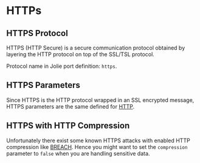 # HTTPs

## HTTPS Protocol

HTTPS \(HTTP Secure\) is a secure communication protocol obtained by layering the HTTP protocol on top of the SSL/TSL protocol.

Protocol name in Jolie port definition: `https`.

## HTTPS Parameters

Since HTTPS is the HTTP protocol wrapped in an SSL encrypted message, HTTPS parameters are the same defined for [HTTP](/docs/protocols/ssl).

## HTTPS with HTTP Compression

Unfortunately there exist some known HTTPS attacks with enabled HTTP compression like [BREACH](http://en.wikipedia.org/wiki/BREACH). Hence you might want to set the `compression` parameter to `false` when you are handling sensitive data.

